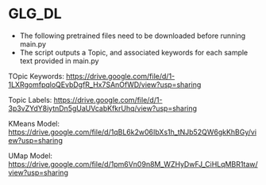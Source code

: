 # GLG_DL

 - The following pretrained files need to be downloaded before running main.py
 - The script outputs a Topic, and associated keywords for each sample text provided in main.py
 
TOpic Keywords:
https://drive.google.com/file/d/1-1LXRgomfpqloQEvbDgfR_Hx7SAnOfWD/view?usp=sharing

Topic Labels:
https://drive.google.com/file/d/1-3p3vZYdY8iytnDn5gUaUVcabKfkrUhq/view?usp=sharing

KMeans Model:
https://drive.google.com/file/d/1qBL6k2w06IbXs1h_tNJb52QW6gkKhBGy/view?usp=sharing

UMap Model:
https://drive.google.com/file/d/1pm6Vn09n8M_WZHyDwFJ_CiHLqMBR1taw/view?usp=sharing

        
        
